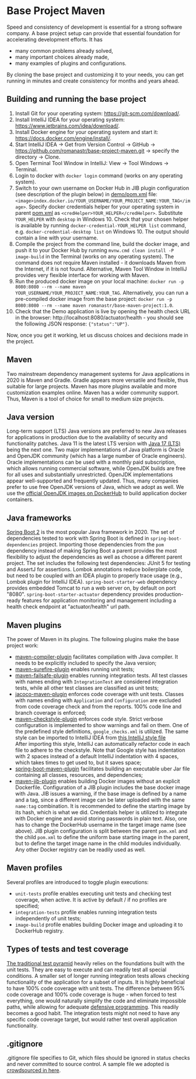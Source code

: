 # Base Project Maven
Speed and consistency of development is essential for a strong software company. 
A base project setup can provide that essential foundation for accelerating development efforts. 
It has
* many common problems already solved,
* many important choices already made,
* many examples of plugins and configurations.

By cloning the base project and customizing it to your needs, you can get running in minutes
and create consistency for months and years ahead.

## Building and running the base project
1. Install Git for your operating system: https://git-scm.com/download/. 
2. Install IntelliJ IDEA for your operating system: https://www.jetbrains.com/idea/download/.
3. Install Docker engine for your operating system and start it: https://docs.docker.com/engine/install/.
4. Start IntelliJ IDEA -> Get from Version Control -> GitHub -> https://github.com/romanastr/base-project-maven.git ->
specify the directory -> Clone.
5. Open Terminal Tool Window in IntelliJ: View -> Tool Windows -> Terminal.
6. Login to docker with `docker login` command (works on any operating system).
7. Switch to your own username on Docker Hub in JIB plugin configuration (see description of the 
plugin below) in [demo/pom.xml](demo/pom.xml) file: 
`<image>index.docker.io/YOUR_USERNAME/YOUR_PROJECT_NAME:YOUR_TAG</image>`.
Specify docker credentials helper for your operating system in parent [pom.xml](pom.xml) as
 `<credHelper>YOUR_HELPER</credHelper>`.  Substitute `YOUR_HELPER` with `desktop` in Windows 10. 
  Check that your chosen helper is available by running `docker-credential-YOUR_HELPER list` 
  command, e.g. `docker-credential-desktop list` on Windows 10. The output should contain a line 
  with your username. 
8. Compile the project from the command line, build the docker image, and push it to your Docker Hub
 by running `mvnw.cmd clean install -P image-build` in the Terminal (works on any operating system). 
The command does not require Maven installed - it downloads Maven from the Internet, 
if it is not found. Alternative, Maven Tool Window in IntelliJ provides very flexible interface for 
working with Maven. 
9. Run the produced docker image on your local machine:
`docker run -p 8080:8080 --rm --name maven YOUR_USERNAME/YOUR_PROJECT_NAME:YOUR_TAG`.
Alternatively, you can run a pre-compiled docker image from the base project:
`docker run -p 8080:8080 --rm --name maven romanastr/base-maven-project:1.0`.
10. Check that the Demo application is live by opening the health check URL in the browser: 
http://localhost:8080/actuator/health - you should see the following JSON response: 
`{"status":"UP"}`.

Now, once you get it working, let us discuss choices and decisions made in the project.
## Maven
Two mainstream dependency management systems for Java applications in 2020 is Maven and Gradle.
Gradle appears more versatile and flexible, thus suitable for large projects. 
Maven has more plugins available and more customization examples online. Maven has a wider 
community support. Thus, Maven is a tool of choice for small to medium size projects.

## Java version
Long-term support (LTS) Java versions are preferred to new Java releases for applications 
in production due to the availability of security and functionality patches.
Java 11 is the latest LTS version with [Java 17 (LTS)](https://en.wikipedia.org/wiki/Java_version_history) 
being the next one. Two major implementations of Java platform is Oracle and OpenJDK community 
(which has a large number of Oracle engineers). Oracle implementations can be used with a monthly
 paid subscription, which allows running commercial software, while OpenJDK builds are free 
for all uses and substantially unrestricted. OpenJDK implementations appear well-supported and 
 frequently updated. Thus, many companies prefer to use free OpenJDK versions of Java, which
we adopt as well. We use the [official OpenJDK images on DockerHub](https://hub.docker.com/_/openjdk) 
to build application docker containers.

## Java frameworks
[Spring Boot 2](https://spring.io/projects/spring-boot) is the most popular Java framework in 2020. 
The set of dependencies tested to work with Spring Boot is defined in `spring-boot-dependencies` 
project. Importing those dependencies from the `pom` dependency instead of making Spring Boot 
a parent provides the most flexibility to adjust the dependencies as well as choose 
a different parent project. The set includes the following test dependencies: JUnit 5 for testing 
and AssertJ for assertions. Lombok annotations reduce boilerplate code, but need to be coupled with 
an IDEA plugin to properly  trace usage  (e.g., Lombok plugin for IntelliJ IDEA). `spring-boot-starter-web` 
dependency provides  embedded  Tomcat to run a web server on, by default on port "8080". 
`spring-boot-starter-actuator`  dependency provides production-ready features for application
monitoring and management including a health check endpoint at "actuator/health" url path.

## Maven plugins
The power of Maven in its plugins. The following plugins make the base project work:
* [maven-compiler-plugin](https://maven.apache.org/plugins/maven-compiler-plugin/) facilitates 
compilation with Java compiler. It needs to be explicitly included to specify the Java version;
* [maven-surefire-plugin](http://maven.apache.org/surefire/maven-surefire-plugin/) enables running 
unit tests;
* [maven-failsafe-plugin](http://maven.apache.org/surefire/maven-failsafe-plugin/) enables running 
integration tests.  All test classes with names ending with `IntegrationTest` are considered 
integration tests, while all other test classes are classified as unit tests; 
* [jacoco-maven-plugin](https://tech.asimio.net/2019/04/23/Reporting-Code-Coverage-using-Maven-and-JaCoCo-plugin.html)
enforces code coverage with unit tests. Classes with names ending with `Application` and `Configuration` 
are excluded from code coverage check and from the reports. 100% code line and branch coverage is 
enforced;
* [maven-checkstyle-plugin](https://maven.apache.org/plugins/maven-checkstyle-plugin/)
enforces code style. Strict verbose configuration is implemented to
show warnings and fail on them. One of the predefined style definitions, `google_checks.xml` is 
utilized. The same style can be imported to IntelliJ IDEA from [this IntelliJ style file](https://github.com/google/styleguide/blob/gh-pages/intellij-java-google-style.xml)  
After importing this style, IntelliJ can automatically refactor code in each file to adhere to
the checkstyle. Note that Google style has indentation with 2 spaces instead of a default
IntelliJ indentation with 4 spaces, which takes times to get used to, but it saves space;
* [spring-boot-maven-plugin](https://docs.spring.io/spring-boot/docs/current/maven-plugin/usage.html) 
facilitates building an executable uber Jar file containing all classes, resources, and dependencies; 
* [maven-jib-plugin](https://github.com/GoogleContainerTools/jib/tree/master/jib-maven-plugin) 
enables building Docker images without an explicit Dockerfile. Configuration of a JIB plugin
includes the base docker image with Java. JIB issues a warning, if the base image is defined 
by a name and a tag, since a different image can be later uploaded with the same  `name:tag` combination. 
It is recommended to define the starting image by its hash, which is what we did.
Credentials helper is utilized to integrate with Docker engine and avoid storing passwords in plain text. 
Also, one has to change the DockerHub username in the target image name (see above).
JIB plugin configuration is split between the parent `pom.xml` and the child `pom.xml` to define
the uniform base starting image in the parent, but to define the target image name in the child 
modules individually. Any other Docker registry can be readily used as well.

## Maven profiles
Several profiles are introduced to toggle plugin executions:
* `unit-tests` profile enables executing unit tests and checking test coverage, when active. 
It is active by default / if no profiles are specified;
* `integration-tests` profile enables running integration tests independently of unit tests;
* `image-build` profile enables building Docker image and uploading it to DockerHub registry.

## Types of tests and test coverage
[The traditional test pyramid](https://medium.com/better-programming/the-test-pyramid-80d77535573) 
heavily relies on the foundations built with the unit tests. They are easy to execute 
and can readily test all special conditions. A smaller set of 
longer running integration tests allows checking functionality of the application 
for a subset of inputs. It is highly beneficial to have 100% code coverage with unit tests.
The difference between 95% code coverage and 100% code coverage is huge - when forced to test
everything, one would naturally simplify the code and eliminate impossible paths, while allowing for
adequate [defensive programming](https://en.wikipedia.org/wiki/Defensive_programming). This readily 
becomes a good habit. The integration tests might not need to have any specific code coverage target, 
but would rather test overall application functionality.

## .gitignore
.gitignore file specifies to Git, which files should be ignored in status checks and never committed
to source control. A sample file we adopted is [crowdsourced in here](https://gist.github.com/dedunumax/54e82214715e35439227).